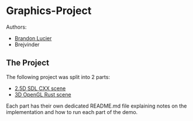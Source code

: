 # Graphics-Project
Authors:
- [Brandon Lucier](https://github.com/Scetch)
- Brejvinder

## The Project
The following project was split into 2 parts:
- [2.5D SDL CXX scene](https://github.com/Brejvinder/COMP-3520-Project/tree/master/SDL2TemplateCMake)
- [3D OpenGL Rust scene](https://github.com/Brejvinder/COMP-3520-Project/tree/master/spinning_cube)

Each part has their own dedicated README.md file explaining notes on the implementation and how to run each part of the demo.
